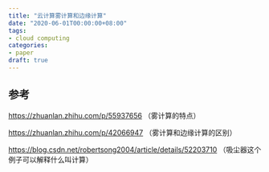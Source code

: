 ```yaml
---
title: "云计算雾计算和边缘计算"
date: "2020-06-01T00:00:00+08:00"
tags: 
- cloud computing
categories: 
- paper
draft: true
---
```


## 参考

https://zhuanlan.zhihu.com/p/55937656 （雾计算的特点）

https://zhuanlan.zhihu.com/p/42066947 （雾计算和边缘计算的区别）

https://blog.csdn.net/robertsong2004/article/details/52203710 （吸尘器这个例子可以解释什么叫计算）